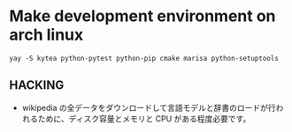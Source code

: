 # Make development environment on arch linux

    yay -S kytea python-pytest python-pip cmake marisa python-setuptools

## HACKING

 * wikipedia の全データをダウンロードして言語モデルと辞書のロードが行われるために、ディスク容量とメモリと CPU がある程度必要です。


